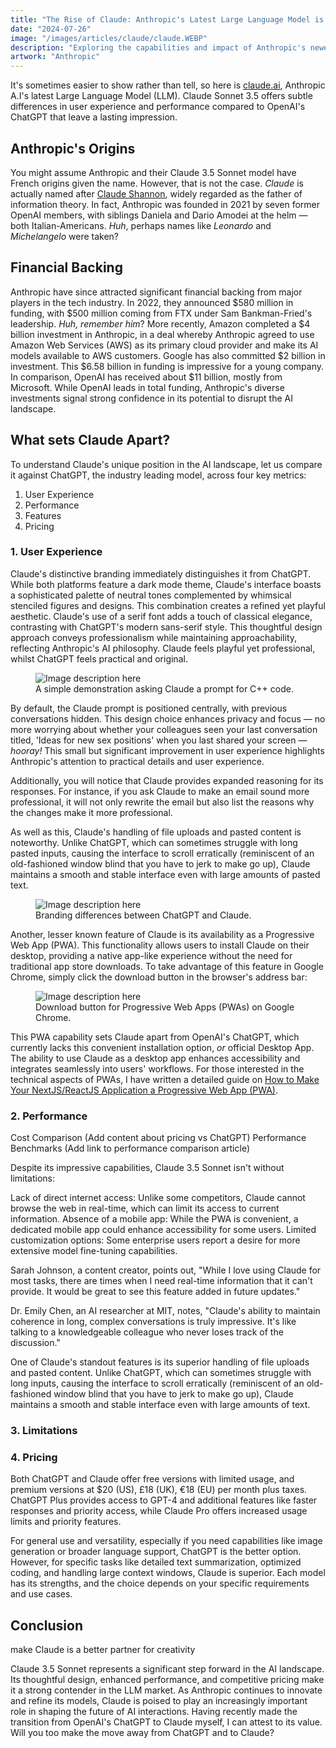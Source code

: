 ```yaml
---
title: "The Rise of Claude: Anthropic's Latest Large Language Model is Here to Stay"
date: "2024-07-26"
image: "/images/articles/claude/claude.WEBP"
description: "Exploring the capabilities and impact of Anthropic's newest Large Language Model."
artwork: "Anthropic"
---
```


It's sometimes easier to show rather than tell, so here is [claude.ai](https://claude.ai), Anthropic A.I's latest Large
Language Model (LLM). Claude Sonnet 3.5 offers subtle differences in user experience and
performance compared to OpenAI's ChatGPT that
leave a lasting impression.

## Anthropic's Origins

You might assume Anthropic and their Claude 3.5 Sonnet model have French origins given the name. However, that is not
the case. _Claude_ is actually named after [Claude Shannon](https://en.wikipedia.org/wiki/Claude_Shannon), widely
regarded as the father of information theory. In fact, Anthropic was founded in 2021 by seven former OpenAI members,
with
siblings
Daniela and Dario Amodei at the helm &mdash; both Italian-Americans. _Huh_, perhaps names like _Leonardo_ and
_Michelangelo_
were taken?

## Financial Backing

Anthropic have since attracted significant financial backing from major players in the tech industry. In 2022, they
announced $580 million in funding, with $500 million coming from FTX under Sam Bankman-Fried's
leadership. _Huh, remember him_? More recently, Amazon completed a $4 billion investment in Anthropic, in a deal whereby
Anthropic agreed to use Amazon Web Services (AWS) as its primary cloud provider and make its AI models available to AWS
customers. Google has also committed $2 billion in investment. This $6.58 billion in funding is impressive for a young
company. In comparison, OpenAI has received about $11 billion, mostly from Microsoft. While OpenAI leads in total
funding, Anthropic's diverse investments signal strong confidence in its potential to disrupt the AI landscape.

## What sets Claude Apart?

To understand Claude's unique position in the AI landscape, let us compare it against ChatGPT, the industry leading
model, across four key metrics:

1. User Experience
2. Performance
3. Features
4. Pricing

### 1. User Experience

Claude's distinctive branding immediately distinguishes it from ChatGPT. While both platforms feature a dark mode theme,
Claude's interface boasts a sophisticated palette of neutral tones complemented by whimsical stenciled figures and
designs. This combination creates a refined yet playful aesthetic. Claude's use of a serif font adds a touch of
classical elegance, contrasting with ChatGPT's modern sans-serif style. This thoughtful design approach conveys
professionalism while maintaining approachability, reflecting Anthropic's AI philosophy. Claude feels playful yet
professional, whilst ChatGPT feels practical and original.


<figure>
  <img src="https://patrickprunty.com/gifs/claude-prompt.gif" alt="Image description here">
  <figcaption>A simple demonstration asking Claude a prompt for C++ code.</figcaption>
</figure>

By default, the Claude prompt is positioned centrally, with previous conversations hidden. This design choice enhances
privacy and focus &mdash; no more worrying about whether your colleagues seen your last conversation titled,
'Ideas for new sex positions' when you last shared your screen &mdash; _hooray!_ This small but significant improvement
in user experience highlights Anthropic's attention to practical details and user experience.

Additionally, you will notice that Claude provides expanded reasoning for its responses. For instance, if you ask Claude
to make an email sound more professional, it will not only rewrite the email but also list the reasons why the changes
make it more professional.

As well as this, Claude's handling of file uploads and pasted content is noteworthy. Unlike ChatGPT, which can sometimes
struggle with long pasted inputs, causing the interface to scroll erratically (reminiscent of an old-fashioned window
blind
that you have to jerk to make go up), Claude maintains a smooth and stable interface even with large amounts of pasted
text.

<figure>
  <img src="https://patrickprunty.com/images/articles/claude/gpt_claude.webp" alt="Image description here">
  <figcaption>Branding differences between ChatGPT and Claude.</figcaption>
</figure>

Another, lesser known feature of Claude is its availability as a Progressive Web App (PWA). This functionality allows
users to
install Claude on their desktop, providing a native app-like experience without the need for traditional app store
downloads. To take advantage of this feature in Google Chrome, simply click the download button in the browser's address
bar:

<figure>
  <img src="https://patrickprunty.com/images/articles/claude/pwa_claude.png" alt="Image description here">
  <figcaption>Download button for Progressive Web Apps (PWAs) on Google Chrome.</figcaption>
</figure>

This PWA capability sets Claude apart from OpenAI's ChatGPT, which currently lacks this convenient installation option,
_or_ official Desktop App.
The ability to use Claude as a desktop app enhances accessibility and integrates seamlessly into users' workflows. For
those interested in the technical aspects of PWAs, I have written a detailed guide
on [How to Make Your NextJS/ReactJS Application a Progressive Web App (PWA)](https://patrickprunty.com/blog/04-nextjs-pwa).

### 2. Performance

Cost Comparison
(Add content about pricing vs ChatGPT)
Performance Benchmarks
(Add link to performance comparison article)

Despite its impressive capabilities, Claude 3.5 Sonnet isn't without limitations:

Lack of direct internet access: Unlike some competitors, Claude cannot browse the web in real-time, which can limit its
access to current information.
Absence of a mobile app: While the PWA is convenient, a dedicated mobile app could enhance accessibility for some users.
Limited customization options: Some enterprise users report a desire for more extensive model fine-tuning capabilities.

Sarah Johnson, a content creator, points out, "While I love using Claude for most tasks, there are times when I need
real-time information that it can't provide. It would be great to see this feature added in future updates."

Dr. Emily Chen, an AI researcher at MIT, notes, "Claude's ability to maintain coherence in long, complex conversations
is truly impressive. It's like talking to a knowledgeable colleague who never loses track of the discussion."

One of Claude's standout features is its superior handling of file uploads and pasted content. Unlike ChatGPT, which can
sometimes struggle with long inputs, causing the interface to scroll erratically (reminiscent of an old-fashioned window
blind that you have to jerk to make go up), Claude maintains a smooth and stable interface even with large amounts of
text.

### 3. Limitations

### 4. Pricing

Both ChatGPT and Claude offer free versions with limited usage, and premium versions at $20 (US), £18 (UK), €18 (EU)
per month plus taxes. ChatGPT Plus
provides access to GPT-4 and additional features like faster responses and priority access, while Claude Pro offers
increased usage limits and priority features.

For general use and versatility, especially if you need capabilities like image generation or broader language support,
ChatGPT is the better option. However, for specific tasks like detailed text summarization, optimized coding, and
handling large context windows, Claude is superior. Each model has its strengths, and the choice depends on your
specific requirements and use cases.


## Conclusion

make Claude is a better partner for creativity

Claude 3.5 Sonnet represents a significant step forward in the AI landscape. Its thoughtful design, enhanced
performance, and competitive pricing make it a strong contender in the LLM market. As Anthropic continues to innovate
and refine its models, Claude is poised to play an increasingly important role in shaping the future of AI interactions.
Having recently made the transition from OpenAI's ChatGPT to Claude myself, I can attest to its value. Will you too make
the move away from ChatGPT and to Claude? 
